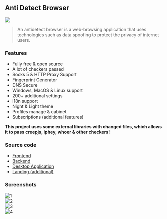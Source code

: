 <h2>Anti Detect Browser</h2>
<img src="https://user-images.githubusercontent.com/51407990/227343164-92c83093-2a1e-43c7-8c46-50831de7cee0.png" />

> An antidetect browser is a web-browsing application that uses technologies such as data spoofing to protect the privacy of internet users.

### Features

<p align="center">
    <ul>
        <li>Fully free & open source</li>
        <li>A lot of checkers passed</li>
        <li>Socks 5 & HTTP Proxy Support</li>
        <li>Fingerprint Generator</li>
        <li>DNS Secure</li>
        <li>Windows, MacOS & Linux support</li>
        <li>200+ additional settings</li>
        <li>i18n support</li>
        <li>Night & Light theme</li>
        <li>Profiles manage & cabinet</li>
        <li>Subscriptions (additional features)</li>
    </ul>
</p>

<p>
    <b>This project uses some external libraries with changed files,
    which allows it to pass creepjs, iphey, whoer & other checkers!</b>
</p>

### Source code

<ul>
    <li><a href="https://github.com/Browser-ProFiles/frontend">Frontend</a> <br /></li>
    <li><a href="https://github.com/Browser-ProFiles/backend">Backend</a> <br /></li>
    <li><a href="https://github.com/Browser-ProFiles/desktop">Desktop Application</a> <br /></li>
    <li><a href="https://github.com/Browser-ProFiles/landing">Landing (additional)</a> <br /></li>
</ul>

### Screenshots

<img alt="1" src="https://user-images.githubusercontent.com/51407990/227342310-766ffb6f-7011-4412-ab52-57e6c70fbcd2.png"> <br />
<img alt="2" src="https://user-images.githubusercontent.com/51407990/227342327-ebccb82c-67c4-4cb9-aad7-03c7ab514bc7.png"> <br />
<img alt="3" src="https://user-images.githubusercontent.com/51407990/227342330-9e44973e-ccd0-438b-9687-7c922d79f481.png"> <br />
<img alt="4" src="https://user-images.githubusercontent.com/51407990/227342331-78cd0445-a1aa-4f0c-941d-409139a1754f.png">
